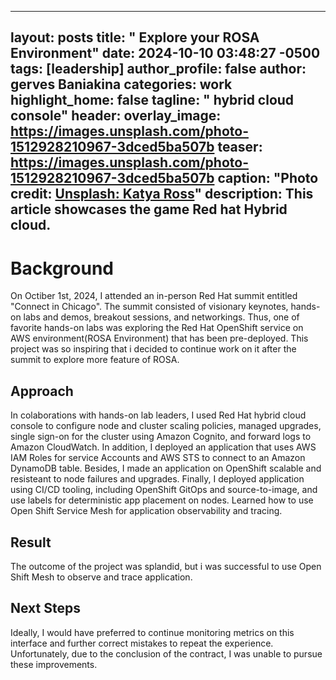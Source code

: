 
---
layout: posts
title:  " Explore your ROSA Environment"
date:   2024-10-10 03:48:27 -0500
tags: [leadership]
author_profile: false
author: gerves Baniakina
categories: work
highlight_home: false
tagline: " hybrid cloud console"
header:
   overlay_image: https://images.unsplash.com/photo-1512928210967-3dced5ba507b
    teaser: https://images.unsplash.com/photo-1512928210967-3dced5ba507b
    caption: "Photo credit: [**Unsplash: Katya Ross**](https://unsplash.com/@katya)"
description: This article showcases the game Red hat Hybrid cloud.
---


# Background
 On Octiber 1st, 2024, I attended an in-person Red Hat summit entitled "Connect in Chicago". The summit consisted of visionary keynotes, hands-on labs and demos, breakout sessions, and networkings. Thus, one of favorite hands-on labs was exploring the Red Hat OpenShift service on AWS environment(ROSA Environment) that has been pre-deployed. This project was so inspiring that i decided to continue work on it after the summit to explore more feature of ROSA.

## Approach
In colaborations with hands-on lab leaders, I used Red Hat hybrid cloud console to configure node and cluster scaling policies, managed upgrades, single sign-on for the cluster using Amazon Cognito, and forward logs to Amazon CloudWatch.
In addition, I deployed an application that uses AWS IAM Roles for service Accounts and AWS STS to connect to an Amazon DynamoDB table. Besides, I made an application on OpenShift scalable and resisteant to node failures and upgrades. Finally, I deployed application using CI/CD tooling, including OpenShift GitOps and source-to-image, and use labels for deterministic app placement on nodes. Learned how to use Open Shift Service Mesh for application observability and tracing.

## Result
The outcome of the project was splandid, but i was successful to use Open Shift Mesh to observe and trace application.

## Next Steps
Ideally, I would have preferred to continue monitoring metrics on this interface and further correct mistakes to repeat the experience. Unfortunately, due to the conclusion of the contract, I was unable to pursue these improvements.